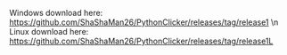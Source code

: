 Windows download here: https://github.com/ShaShaMan26/PythonClicker/releases/tag/release1 \n
Linux download here: https://github.com/ShaShaMan26/PythonClicker/releases/tag/release1L
